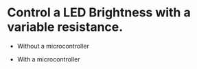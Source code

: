 # Control a LED Brightness with a variable resistance.

- Without a microcontroller


- With a microcontroller 
